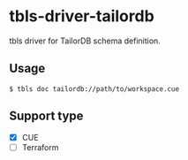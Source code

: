 # tbls-driver-tailordb

tbls driver for TailorDB schema definition.

## Usage

```console
$ tbls doc tailordb://path/to/workspace.cue
```

## Support type

- [x] CUE
- [ ] Terraform
